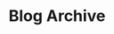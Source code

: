 ---
title: Blog Archive
layout: posts
permalink: /posts/
show_excerpts: false
entries_layout: list
---